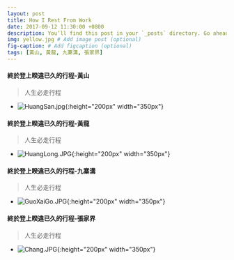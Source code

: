 ```yaml
---
layout: post
title: How I Rest From Work
date: 2017-09-12 11:30:00 +0800
description: You’ll find this post in your `_posts` directory. Go ahead and edit it and re-build the site to see your changes. # Add post description (optional)
img: yellow.jpg # Add image post (optional)
fig-caption: # Add figcaption (optional)
tags: [黃山, 黃龍, 九寨溝, 張家界]
---
```


#### 終於登上睽違已久的行程-黃山
> 人生必走行程
* ![HuangSan.jpg]({{site.baseurl}}/assets/img/HuangSan.jpg){:height="200px" width="350px"}

#### 終於登上睽違已久的行程-黃龍
> 人生必走行程
* ![HuangLong.JPG]({{site.baseurl}}/assets/img/HuangLong.JPG){:height="200px" width="350px"}

#### 終於登上睽違已久的行程-九寨溝
> 人生必走行程
* ![GuoXaiGo.JPG]({{site.baseurl}}/assets/img/GuoXaiGo.JPG){:height="200px" width="350px"}

#### 終於登上睽違已久的行程-張家界
> 人生必走行程
* ![Chang.JPG]({{site.baseurl}}/assets/img/Chang.JPG){:height="200px" width="350px"}












